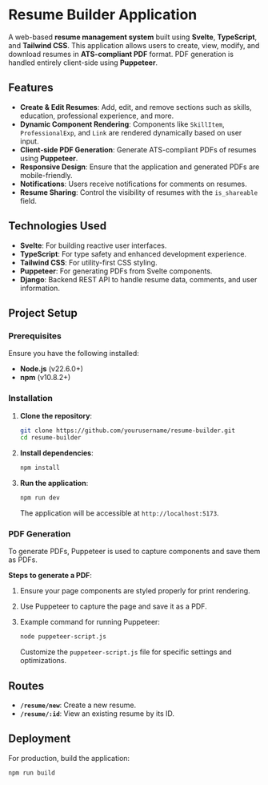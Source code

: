 # Resume Builder Application

A web-based **resume management system** built using **Svelte**, **TypeScript**, and **Tailwind CSS**. This application allows users to create, view, modify, and download resumes in **ATS-compliant PDF** format. PDF generation is handled entirely client-side using **Puppeteer**.

## Features

- **Create & Edit Resumes**: Add, edit, and remove sections such as skills, education, professional experience, and more.
- **Dynamic Component Rendering**: Components like `SkillItem`, `ProfessionalExp`, and `Link` are rendered dynamically based on user input.
- **Client-side PDF Generation**: Generate ATS-compliant PDFs of resumes using **Puppeteer**.
- **Responsive Design**: Ensure that the application and generated PDFs are mobile-friendly.
- **Notifications**: Users receive notifications for comments on resumes.
- **Resume Sharing**: Control the visibility of resumes with the `is_shareable` field.

## Technologies Used

- **Svelte**: For building reactive user interfaces.
- **TypeScript**: For type safety and enhanced development experience.
- **Tailwind CSS**: For utility-first CSS styling.
- **Puppeteer**: For generating PDFs from Svelte components.
- **Django**: Backend REST API to handle resume data, comments, and user information.

## Project Setup

### Prerequisites

Ensure you have the following installed:

- **Node.js** (v22.6.0+)
- **npm** (v10.8.2+)

### Installation

1. **Clone the repository**:
    ```bash
    git clone https://github.com/yourusername/resume-builder.git
    cd resume-builder
    ```

2. **Install dependencies**:
    ```bash
    npm install
    ```

3. **Run the application**:
    ```bash
    npm run dev
    ```

    The application will be accessible at `http://localhost:5173`.

### PDF Generation

To generate PDFs, Puppeteer is used to capture components and save them as PDFs.

**Steps to generate a PDF**:

1. Ensure your page components are styled properly for print rendering.
2. Use Puppeteer to capture the page and save it as a PDF.
3. Example command for running Puppeteer:
    ```bash
    node puppeteer-script.js
    ```

    Customize the `puppeteer-script.js` file for specific settings and optimizations.

## Routes

- **`/resume/new`**: Create a new resume.
- **`/resume/:id`**: View an existing resume by its ID.

## Deployment

For production, build the application:

```bash
npm run build
